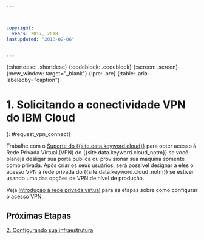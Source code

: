 ```yaml
---



copyright:
  years: 2017, 2018
lastupdated: "2018-02-06"


---
```


{:shortdesc: .shortdesc}
{:codeblock: .codeblock}
{:screen: .screen}
{:new_window: target="_blank"}
{:pre: .pre}
{:table: .aria-labeledby="caption"}

# 1. Solicitando a conectividade VPN do IBM Cloud
{: #request_vpn_connect}

Trabalhe com o [Suporte do {{site.data.keyword.cloud}}](https://console.bluemix.net/docs/get-support/howtogetsupport.html#getting-customer-support) para obter acesso à Rede Privada Virtual (VPN) do {{site.data.keyword.cloud_notm}} se você planeja desligar sua porta pública ou provisionar sua máquina somente como privada. Após criar os seus usuários, será possível designar a eles o acesso VPN à rede privada do {{site.data.keyword.cloud_notm}} se estiver usando uma das opções de VPN de nível de produção.

Veja [Introdução à rede privada virtual](https://console.bluemix.net/docs/infrastructure/iaas-vpn/getting-started.html#getting-started-with-virtual-private-networking-vpn-) para as etapas sobre como configurar o acesso VPN.

## Próximas Etapas

  [2. Configurando sua infraestrutura](/docs/infrastructure/sap-hana/hana-setting-up-infrastructure.html)
